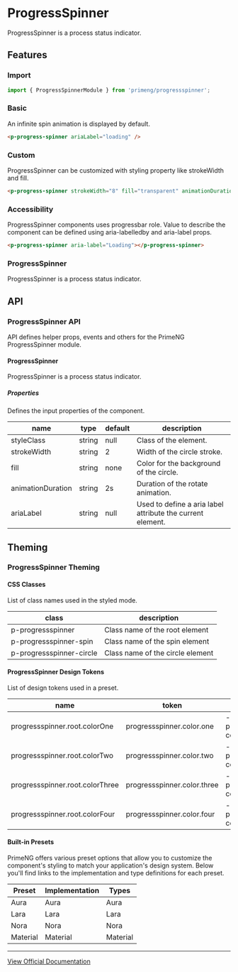 # ProgressSpinner

ProgressSpinner is a process status indicator.

## Features

### Import

```typescript
import { ProgressSpinnerModule } from 'primeng/progressspinner';
```

### Basic

An infinite spin animation is displayed by default.

```html
<p-progress-spinner ariaLabel="loading" />
```

### Custom

ProgressSpinner can be customized with styling property like strokeWidth and fill.

```html
<p-progress-spinner strokeWidth="8" fill="transparent" animationDuration=".5s" [style]="{ width: '50px', height: '50px' }" />
```

### Accessibility

ProgressSpinner components uses progressbar role. Value to describe the component can be defined using aria-labelledby and aria-label props.

```html
<p-progress-spinner aria-label="Loading"></p-progress-spinner>
```

### ProgressSpinner

ProgressSpinner is a process status indicator.

## API

### ProgressSpinner API

API defines helper props, events and others for the PrimeNG ProgressSpinner module.

#### ProgressSpinner

ProgressSpinner is a process status indicator.

##### Properties

Defines the input properties of the component.

| name | type | default | description |
| --- | --- | --- | --- |
| styleClass | string | null | Class of the element. |
| strokeWidth | string | 2 | Width of the circle stroke. |
| fill | string | none | Color for the background of the circle. |
| animationDuration | string | 2s | Duration of the rotate animation. |
| ariaLabel | string | null | Used to define a aria label attribute the current element. |

## Theming

### ProgressSpinner Theming

#### CSS Classes

List of class names used in the styled mode.

| class | description |
| --- | --- |
| p-progressspinner | Class name of the root element |
| p-progressspinner-spin | Class name of the spin element |
| p-progressspinner-circle | Class name of the circle element |

#### ProgressSpinner Design Tokens

List of design tokens used in a preset.

| name | token | variable | description |
| --- | --- | --- | --- |
| progressspinner.root.colorOne | progressspinner.color.one | --p-progressspinner-color-one | Color one of root |
| progressspinner.root.colorTwo | progressspinner.color.two | --p-progressspinner-color-two | Color two of root |
| progressspinner.root.colorThree | progressspinner.color.three | --p-progressspinner-color-three | Color three of root |
| progressspinner.root.colorFour | progressspinner.color.four | --p-progressspinner-color-four | Color four of root |

#### Built-in Presets

PrimeNG offers various preset options that allow you to customize the component's styling to match your application's design system. Below you'll find links to the implementation and type definitions for each preset.

| Preset | Implementation | Types |
| --- | --- | --- |
| Aura | Aura | Aura |
| Lara | Lara | Lara |
| Nora | Nora | Nora |
| Material | Material | Material |

---

[View Official Documentation](https://primeng.org/progressspinner)
